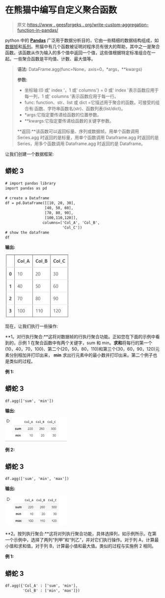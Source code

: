 # 在熊猫中编写自定义聚合函数

> 原文:[https://www . geesforgeks . org/write-custom-aggregation-function-in-pandas/](https://www.geeksforgeeks.org/write-custom-aggregation-function-in-pandas/)

python 中的 [**Pandas**](https://www.geeksforgeeks.org/pandas-tutorial/) 广泛用于数据分析目的，它由一些精细的数据结构组成，如[数据帧](https://www.geeksforgeeks.org/python-pandas-dataframe/)和[系列](https://www.geeksforgeeks.org/python-pandas-series/)。熊猫中有几个函数被证明对程序员有很大的帮助，其中之一是聚合函数。该函数从作为输入的多个值中返回一个值，这些值根据特定标准组合在一起。一些聚合函数是平均值、计数、最大值等。

> **语法:** DataFrame.agg(func=None，axis=0，*args，**kwargs)
> 
> **参数:**
> 
> *   坐标轴:{0 或' index '，1 或' columns'} = 0 或' index '表示函数应用于每一列，1 或' columns '表示函数应用于每一行。
> *   func: function、str、list 或 dict =它描述用于聚合的函数。可接受的组合有:函数、字符串函数名(str)、函数列表(list/dict)。
> *   *args:它指定要传递给函数的位置参数。
> *   **kwargs:它指定要传递给函数的关键字参数。
> 
> **返回:**该函数可以返回标量、序列或数据帧。用单个函数调用 Series.agg 时返回的是标量，用单个函数调用 Dataframe.agg 时返回的是 Series，用多个函数调用 Dataframe.agg 时返回的是 Dataframe。

让我们创建一个数据框架:

## 蟒蛇 3

```
# import pandas library
import pandas as pd

# create a Dataframe
df = pd.DataFrame([[10, 20, 30],
                  [40, 50, 60],
                  [70, 80, 90],
                  [100,110,120]],
                 columns=['Col_A', 'Col_B',
                          'Col_C'])
# show the dataframe
df
```

**输出:**

![](img/e8b3dfd09e2971c38069001fe33b50e6.png)

现在，让我们执行一些操作:

**1。对行执行聚合:**这将对数据帧的行执行聚合功能。正如您在下面的示例中看到的，示例 1 在聚合函数中有两个关键字，sum 和 min。**求和**将每行的第一个(10，40，70，100)、第二个(20，50，80，110)和第三个(30，60，90，120)元素分别相加并打印出来， **min** 求出行元素中的最小数并打印出来。第二个例子也是类似的过程。

**例 1:**

## 蟒蛇 3

```
df.agg(['sum', 'min'])
```

**输出:**

![](img/80c9b4efd7cef59ab1aebfe6132b7074.png)

**例 2:**

## 蟒蛇 3

```
df.agg(['sum', 'min', 'max'])
```

**输出:**

![](img/a8024df3ecf100cbcee0d7e5809597ce.png)

**2。按列执行聚合:**这将对列执行聚合功能，具体选择列，如示例所示。在第一个示例中，选择了两列“列甲”和“列乙”，并对它们执行操作。对于列 A，计算最小值和求和值，对于列 B，计算最小值和最大值。类似的过程与实施例 2 相同。

**例 1:**

## 蟒蛇 3

```
df.agg({'Col_A' : ['sum', 'min'], 
        'Col_B' : ['min', 'max']})
```